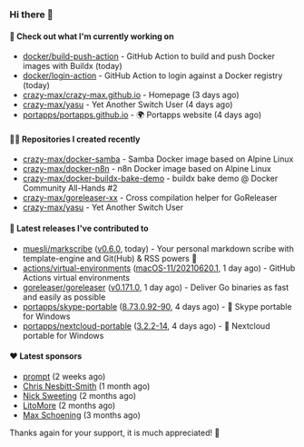 ### Hi there 👋

#### 👷 Check out what I'm currently working on

- [docker/build-push-action](https://github.com/docker/build-push-action) - GitHub Action to build and push Docker images with Buildx (today)
- [docker/login-action](https://github.com/docker/login-action) - GitHub Action to login against a Docker registry (today)
- [crazy-max/crazy-max.github.io](https://github.com/crazy-max/crazy-max.github.io) - Homepage (3 days ago)
- [crazy-max/yasu](https://github.com/crazy-max/yasu) - Yet Another Switch User (4 days ago)
- [portapps/portapps.github.io](https://github.com/portapps/portapps.github.io) - 🌍 Portapps website (4 days ago)

#### 👨‍💻 Repositories I created recently

- [crazy-max/docker-samba](https://github.com/crazy-max/docker-samba) - Samba Docker image based on Alpine Linux
- [crazy-max/docker-n8n](https://github.com/crazy-max/docker-n8n) - n8n Docker image based on Alpine Linux
- [crazy-max/docker-buildx-bake-demo](https://github.com/crazy-max/docker-buildx-bake-demo) - buildx bake demo @ Docker Community All-Hands #2
- [crazy-max/goreleaser-xx](https://github.com/crazy-max/goreleaser-xx) - Cross compilation helper for GoReleaser
- [crazy-max/yasu](https://github.com/crazy-max/yasu) - Yet Another Switch User

#### 🚀 Latest releases I've contributed to

- [muesli/markscribe](https://github.com/muesli/markscribe) ([v0.6.0](https://github.com/muesli/markscribe/releases/tag/v0.6.0), today) - Your personal markdown scribe with template-engine and Git(Hub) &amp; RSS powers 📜
- [actions/virtual-environments](https://github.com/actions/virtual-environments) ([macOS-11/20210620.1](https://github.com/actions/virtual-environments/releases/tag/macOS-11%2F20210620.1), 1 day ago) - GitHub Actions virtual environments
- [goreleaser/goreleaser](https://github.com/goreleaser/goreleaser) ([v0.171.0](https://github.com/goreleaser/goreleaser/releases/tag/v0.171.0), 1 day ago) - Deliver Go binaries as fast and easily as possible
- [portapps/skype-portable](https://github.com/portapps/skype-portable) ([8.73.0.92-90](https://github.com/portapps/skype-portable/releases/tag/8.73.0.92-90), 4 days ago) - 🚀 Skype portable for Windows 
- [portapps/nextcloud-portable](https://github.com/portapps/nextcloud-portable) ([3.2.2-14](https://github.com/portapps/nextcloud-portable/releases/tag/3.2.2-14), 4 days ago) - 🚀 Nextcloud portable for Windows

#### ❤️ Latest sponsors
- [prompt](https://github.com/pr-mpt) (2 weeks ago)
- [Chris Nesbitt-Smith](https://github.com/chrisns) (1 month ago)
- [Nick Sweeting](https://github.com/pirate) (2 months ago)
- [LitoMore](https://github.com/LitoMore) (2 months ago)
- [Max Schoening](https://github.com/max) (3 months ago)

Thanks again for your support, it is much appreciated! 🙏
